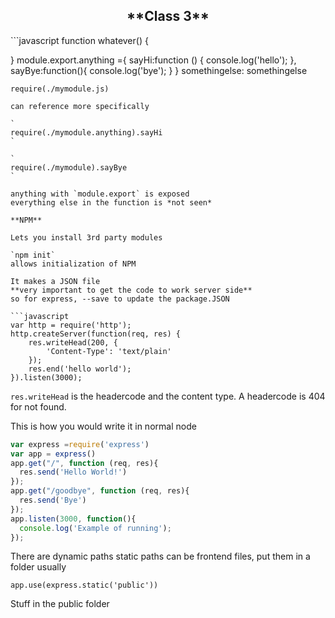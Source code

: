 <center><h2>**Class 3**</h2></center>
```javascript
function whatever() {

}
module.export.anything ={
  sayHi:function () {
      console.log('hello');
  },
  sayBye:function(){
    console.log('bye');
  }
}
somethingelse: somethingelse
```
require(./mymodule.js)

can reference more specifically

`
require(./mymodule.anything).sayHi
`

`
require(./mymodule).sayBye
`

anything with `module.export` is exposed
everything else in the function is *not seen*

**NPM**

Lets you install 3rd party modules

`npm init`
allows initialization of NPM

It makes a JSON file
**very important to get the code to work server side**
so for express, --save to update the package.JSON

```javascript
var http = require('http');
http.createServer(function(req, res) {
    res.writeHead(200, {
        'Content-Type': 'text/plain'
    });
    res.end('hello world');
}).listen(3000);

```
`res.writeHead` is the headercode and the content type. A headercode is 404 for not found.  

This is how you would write it in normal node

```javascript
var express =require('express')
var app = express()
app.get("/", function (req, res){
  res.send('Hello World!')
});
app.get("/goodbye", function (req, res){
  res.send('Bye')
});
app.listen(3000, function(){
  console.log('Example of running');
});
```

There are dynamic paths
static paths can be frontend files, put them in a folder usually

`app.use(express.static('public'))`

Stuff in the public folder
